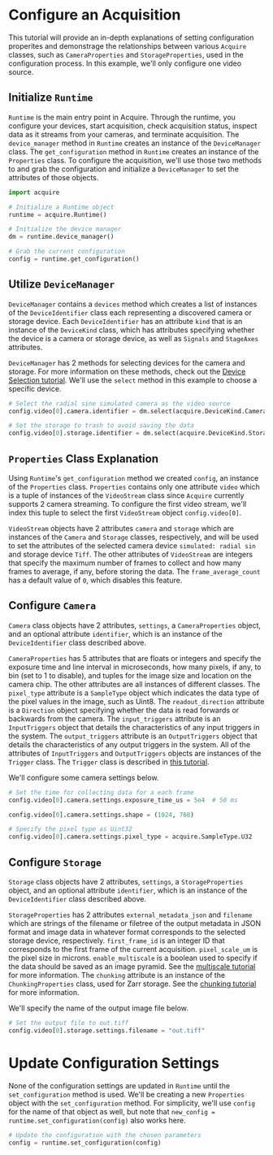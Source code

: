 # Configure an Acquisition

This tutorial will provide an in-depth explanations of setting configuration properites and demonstrage the relationships between various `Acquire` classes, such as `CameraProperties` and `StorageProperties`, used in the configuration process. In this example, we'll only configure one video source.

## Initialize `Runtime`

`Runtime` is the main entry point in Acquire. Through the runtime, you configure your devices, start acquisition, check acquisition status, inspect data as it streams from your cameras, and terminate acquisition. The `device_manager` method in `Runtime` creates an instance of the `DeviceManager` class. The `get_configuration` method in `Runtime` creates an instance of the `Properties` class. To configure the acquisition, we'll use those two methods to and grab the configuration and initialize a `DeviceManager` to set the attributes of those objects.

```python
import acquire

# Initialize a Runtime object
runtime = acquire.Runtime()

# Initialize the device manager
dm = runtime.device_manager()

# Grab the current configuration
config = runtime.get_configuration()
```

## Utilize `DeviceManager`

`DeviceManager` contains a `devices` method which creates a list of instances of the `DeviceIdentifier` class each representing a discovered camera or storage device. Each `DeviceIdentifier` has an attribute `kind` that is an instance of the `DeviceKind` class, which has attributes specifying whether the device is a camera or storage device, as well as `Signals` and `StageAxes` attributes. 

`DeviceManager` has 2 methods for selecting devices for the camera and storage. For more information on these methods, check out the [Device Selection tutorial](https://acquire-project.github.io/acquire-docs/tutorials/select/). We'll use the `select` method in this example to choose a specific device.

```python
# Select the radial sine simulated camera as the video source
config.video[0].camera.identifier = dm.select(acquire.DeviceKind.Camera, "simulated: radial sin") 

# Set the storage to trash to avoid saving the data
config.video[0].storage.identifier = dm.select(acquire.DeviceKind.Storage, "Tiff")
```

## `Properties` Class Explanation

Using `Runtime`'s `get_configuration` method we created `config`, an instance of the `Properties` class. `Properties` contains only one attribute `video` which is a tuple of instances of the `VideoStream` class since `Acquire` currently supports 2 camera streaming. To configure the first video stream, we'll index this tuple to select the first `VideoStream` object `config.video[0]`.

`VideoStream` objects have 2 attributes `camera` and `storage` which are instances of the `Camera` and `Storage` classes, respectively, and will be used to set the attributes of the selected camera device `simulated: radial sin` and storage device `Tiff`. The other attributes of `VideoStream` are integers that specify the maximum number of frames to collect and how many frames to average, if any, before storing the data. The `frame_average_count` has a default value of `0`, which disables this feature.

## Configure `Camera`
`Camera` class objects have 2 attributes, `settings`, a `CameraProperties` object, and an optional attribute `identifier`, which is an instance of the `DeviceIdentifier` class described above. 

`CameraProperties` has 5 attributes that are floats or integers and specify the exposure time and line interval in microseconds, how many pixels, if any, to bin (set to 1 to disable), and tuples for the image size and location on the camera chip. The other attributes are all instances of different classes. The `pixel_type` attribute is a `SampleType` object which indicates the data type of the pixel values in the image, such as Uint8. The `readout_direction` attribute is a `Direction` object specifying whether the data is read forwards or backwards from the camera. The `input_triggers` attribute is an `InputTriggers` object that details the characteristics of any input triggers in the system. The `output_triggers` attribute is an `OutputTriggers` object that details the characteristics of any output triggers in the system. All of the attributes of `InputTriggers` and `OutputTriggers` objects are instances of the `Trigger` class. The `Trigger` class is described in [this tutorial](https://acquire-project.github.io/acquire-docs/tutorials/trig_json/).

We'll configure some camera settings below.

```python
# Set the time for collecting data for a each frame
config.video[0].camera.settings.exposure_time_us = 5e4  # 50 ms

config.video[0].camera.settings.shape = (1024, 768)

# Specify the pixel type as Uint32
config.video[0].camera.settings.pixel_type = acquire.SampleType.U32
```

## Configure `Storage`
`Storage` class objects have 2 attributes, `settings`, a `StorageProperties` object, and an optional attribute `identifier`, which is an instance of the `DeviceIdentifier` class described above. 

`StorageProperties` has 2 attributes `external_metadata_json` and `filename` which are strings of the filename or filetree of the output metadata in JSON format and image data in whatever format corresponds to the selected storage device, respectively. `first_frame_id` is an integer ID that corresponds to the first frame of the current acquisition. `pixel_scale_um` is the pixel size in microns. `enable_multiscale` is a boolean used to specify if the data should be saved as an image pyramid. See the [multiscale tutorial](https://acquire-project.github.io/acquire-docs/tutorials/multiscale/) for more information. The `chunking` attribute is an instance of the `ChunkingProperties` class, used for Zarr storage. See the [chunking tutorial](https://acquire-project.github.io/acquire-docs/tutorials/multiscale/) for more information.

We'll specify the name of the output image file below.

```python
# Set the output file to out.tiff
config.video[0].storage.settings.filename = "out.tiff"
```

# Update Configuration Settings
None of the configuration settings are updated in `Runtime` until the `set_configuration` method is used. We'll be creating a new `Properties` object with the `set_configuration` method. For simplicity, we'll use `config` for the name of that object as well, but note that `new_config = runtime.set_configuration(config)` also works here. 

```python
# Update the configuration with the chosen parameters 
config = runtime.set_configuration(config) 
```
